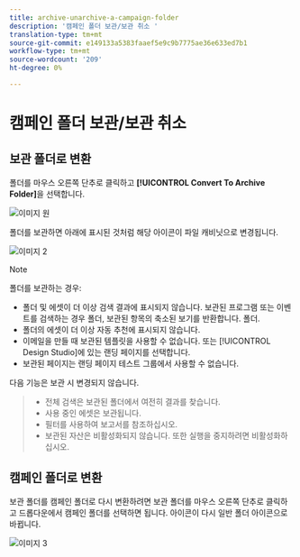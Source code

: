 ```yaml
---
title: archive-unarchive-a-campaign-folder
description: '캠페인 폴더 보관/보관 취소 '
translation-type: tm+mt
source-git-commit: e149133a5383faaef5e9c9b7775ae36e633ed7b1
workflow-type: tm+mt
source-wordcount: '209'
ht-degree: 0%

---
```



# 캠페인 폴더 보관/보관 취소

## 보관 폴더로 변환

폴더를 마우스 오른쪽 단추로 클릭하고 **[!UICONTROL Convert To Archive Folder]**&#x200B;을 선택합니다.

![이미지 원](/help/sky/assets/campaign-folders/archive-unarchive-a-campaign-folder/archive-unarchive-a-campaign-folder-1.png)

폴더를 보관하면 아래에 표시된 것처럼 해당 아이콘이 파일 캐비닛으로 변경됩니다.

![이미지 2](/help/sky/assets/campaign-folders/archive-unarchive-a-campaign-folder/archive-unarchive-a-campaign-folder-2.png)

>[!NOTE]
>
>폴더를 보관하는 경우:
>
>* 폴더 및 에셋이 더 이상 검색 결과에 표시되지 않습니다.
   >보관된 프로그램 또는 이벤트를 검색하는 경우
   >폴더, 보관된 항목의 축소된 보기를 반환합니다.
   >폴더.
>* 폴더의 에셋이 더 이상 자동 추천에 표시되지 않습니다.
>* 이메일을 만들 때 보관된 템플릿을 사용할 수 없습니다.
   >또는 [!UICONTROL Design Studio]에 있는 랜딩 페이지를 선택합니다.
>* 보관된 페이지는 랜딩 페이지 테스트 그룹에서 사용할 수 없습니다.

>
>
다음 기능은 보관 시 변경되지 않습니다.
>
>* 전체 검색은 보관된 폴더에서 여전히 결과를 찾습니다.
>* 사용 중인 에셋은
   >보관됩니다.
>* 필터를 사용하여
   >보고서를 참조하십시오.
>* 보관된 자산은 비활성화되지 않습니다. 또한
   >실행을 중지하려면 비활성화하십시오.

>



## 캠페인 폴더로 변환

보관 폴더를 캠페인 폴더로 다시 변환하려면 보관 폴더를 마우스 오른쪽 단추로 클릭하고 드롭다운에서 캠페인 폴더를 선택하면 됩니다. 아이콘이 다시 일반 폴더 아이콘으로 바뀝니다.

![이미지 3](/help/sky/assets/campaign-folders/archive-unarchive-a-campaign-folder/archive-unarchive-a-campaign-folder-3.png)
